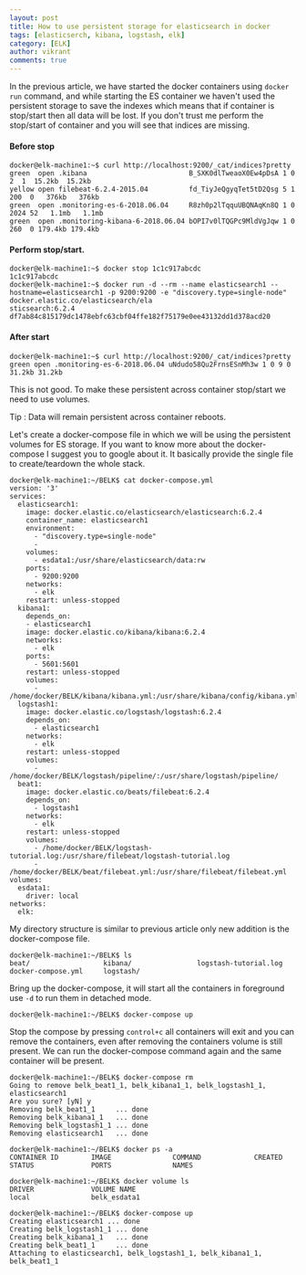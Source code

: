 ```yaml
---
layout: post
title: How to use persistent storage for elasticsearch in docker
tags: [elasticserch, kibana, logstash, elk]
category: [ELK]
author: vikrant
comments: true
--- 
```


In the previous article, we have started the docker containers using `docker run` command, and while starting the ES container we haven't used the persistent storage to save the indexes which means that if container is stop/start then all data will be lost. If you don't trust me perform the stop/start of container and you will see that indices are missing. 

#### Before stop

~~~
docker@elk-machine1:~$ curl http://localhost:9200/_cat/indices?pretty
green  open .kibana                         B_SXK0dlTweaoX0Ew4pDsA 1 0    2  1  15.2kb  15.2kb
yellow open filebeat-6.2.4-2015.04          fd_TiyJeQgyqTet5tD2Qsg 5 1  200  0   376kb   376kb
green  open .monitoring-es-6-2018.06.04     R8zh0p2lTqquUBQNAqKn8Q 1 0 2024 52   1.1mb   1.1mb
green  open .monitoring-kibana-6-2018.06.04 bOPI7v0lTQGPc9MldVgJqw 1 0  260  0 179.4kb 179.4kb
~~~

#### Perform stop/start.

~~~
docker@elk-machine1:~$ docker stop 1c1c917abcdc
1c1c917abcdc
docker@elk-machine1:~$ docker run -d --rm --name elasticsearch1 --hostname=elasticsearch1 -p 9200:9200 -e "discovery.type=single-node" docker.elastic.co/elasticsearch/ela
sticsearch:6.2.4
df7ab84c815179dc1478ebfc63cbf04ffe182f75179e0ee43132dd1d378acd20
~~~

#### After start

~~~
docker@elk-machine1:~$ curl http://localhost:9200/_cat/indices?pretty
green open .monitoring-es-6-2018.06.04 uNdudo58Qu2FrnsESnMh3w 1 0 9 0 31.2kb 31.2kb
~~~

This is not good. To make these persistent across container stop/start we need to use volumes. 

Tip : Data will remain persistent across container reboots. 

Let's create a docker-compose file in which we will be using the persistent volumes for ES storage. If you want to know more about the docker-compose I suggest you to google about it. It basically provide the single file to create/teardown the whole stack. 

~~~
docker@elk-machine1:~/BELK$ cat docker-compose.yml
version: '3'
services:
  elasticsearch1:
    image: docker.elastic.co/elasticsearch/elasticsearch:6.2.4
    container_name: elasticsearch1
    environment:
      - "discovery.type=single-node"
      - 
    volumes:
      - esdata1:/usr/share/elasticsearch/data:rw
    ports:
      - 9200:9200
    networks:
      - elk
    restart: unless-stopped
  kibana1:
    depends_on:
    - elasticsearch1
    image: docker.elastic.co/kibana/kibana:6.2.4
    networks:
      - elk
    ports:
      - 5601:5601
    restart: unless-stopped
    volumes:
      - /home/docker/BELK/kibana/kibana.yml:/usr/share/kibana/config/kibana.yml
  logstash1:
    image: docker.elastic.co/logstash/logstash:6.2.4
    depends_on:
      - elasticsearch1
    networks:
      - elk
    restart: unless-stopped
    volumes:
      - /home/docker/BELK/logstash/pipeline/:/usr/share/logstash/pipeline/
  beat1:
    image: docker.elastic.co/beats/filebeat:6.2.4
    depends_on:
      - logstash1
    networks:
      - elk
    restart: unless-stopped
    volumes:
      - /home/docker/BELK/logstash-tutorial.log:/usr/share/filebeat/logstash-tutorial.log
      - /home/docker/BELK/beat/filebeat.yml:/usr/share/filebeat/filebeat.yml
volumes:
  esdata1:
    driver: local
networks:
  elk:
~~~

My directory structure is similar to previous article only new addition is the docker-compose file.

~~~
docker@elk-machine1:~/BELK$ ls
beat/                  kibana/                logstash-tutorial.log
docker-compose.yml     logstash/
~~~

Bring up the docker-compose, it will start all the containers in foreground use `-d` to run them in detached mode.

~~~
docker@elk-machine1:~/BELK$ docker-compose up
~~~

Stop the compose by pressing `control+c` all containers will exit and you can remove the containers, even after removing the containers volume is still present. We can run the docker-compose command again and the same container will be present. 

~~~
docker@elk-machine1:~/BELK$ docker-compose rm
Going to remove belk_beat1_1, belk_kibana1_1, belk_logstash1_1, elasticsearch1
Are you sure? [yN] y
Removing belk_beat1_1     ... done
Removing belk_kibana1_1   ... done
Removing belk_logstash1_1 ... done
Removing elasticsearch1   ... done

docker@elk-machine1:~/BELK$ docker ps -a
CONTAINER ID        IMAGE               COMMAND             CREATED             STATUS              PORTS               NAMES

docker@elk-machine1:~/BELK$ docker volume ls
DRIVER              VOLUME NAME
local               belk_esdata1

docker@elk-machine1:~/BELK$ docker-compose up
Creating elasticsearch1 ... done
Creating belk_logstash1_1 ... done
Creating belk_kibana1_1   ... done
Creating belk_beat1_1     ... done
Attaching to elasticsearch1, belk_logstash1_1, belk_kibana1_1, belk_beat1_1
~~~